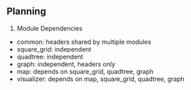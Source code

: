 ## Planning

1. Module Dependencies

* common: headers shared by multiple modules
* square_grid: independent
* quadtree: independent
* graph: independent, headers only
* map: depends on square_grid, quadtree, graph
* visualizer: depends on map, square_grid, quadtree, graph
